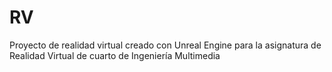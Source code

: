 # RV
Proyecto de realidad virtual creado con Unreal Engine para la asignatura de Realidad Virtual de cuarto de Ingeniería Multimedia
